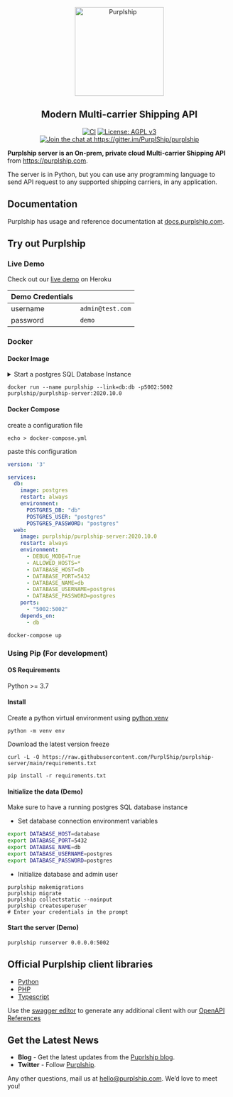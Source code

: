 <p align="center">
  <p align="center">
    <a href="https://purplship.com" target="_blank">
      <img src="https://github.com/PurplShip/purplship-server/raw/main/src/purpleserver/purpleserver/static/purpleserver/img/icon.png" alt="Purplship" height="200">
    </a>
  </p>
  <h2 align="center">
    Modern Multi-carrier Shipping API
  </h2>
  <p align="center">
    <a href="https://github.com/PurplShip/purplship-server/actions"><img src="https://github.com/PurplShip/purplship-server/workflows/PuprlShip-Server/badge.svg" alt="CI" style="max-width:100%;"></a>
    <a href="https://www.gnu.org/licenses/agpl-3.0" rel="nofollow"><img src="https://camo.githubusercontent.com/cb1d26ec555a33e9f09fe279b5edc49996a3bb3b/68747470733a2f2f696d672e736869656c64732e696f2f62616467652f4c6963656e73652d4147504c25323076332d626c75652e737667" alt="License: AGPL v3" data-canonical-src="https://img.shields.io/badge/License-AGPL%20v3-blue.svg" style="max-width:100%;"></a>
    <a href="https://gitter.im/PurplShip/purplship?utm_source=badge&amp;utm_medium=badge&amp;utm_campaign=pr-badge" rel="nofollow"><img src="https://camo.githubusercontent.com/01e8eacc7691f9db65721966fd30df70567aa1dc/68747470733a2f2f6261646765732e6769747465722e696d2f507572706c536869702f707572706c736869702e737667" alt="Join the chat at https://gitter.im/PurplShip/purplship" data-canonical-src="https://badges.gitter.im/PurplShip/purplship.svg" style="max-width:100%;"></a>
  </p>
</p>


**Purplship server is an On-prem, private cloud Multi-carrier Shipping API** from https://purplship.com.

The server is in Python, but you can use any programming language to send API request to any supported shipping carriers, in any application.


## Documentation

Purplship has usage and reference documentation at [docs.purplship.com](https://docs.purplship.com).


## Try out Purplship

### Live Demo

Check out our [live demo](https://purplship-demo.herokuapp.com/) on Heroku

Demo Credentials | |
--- | --- |
username | `admin@test.com`  |
password | `demo` |

### Docker

#### Docker Image


<details>
<summary>Start a postgres SQL Database Instance</summary>

```bash
docker run -d --name db -e POSTGRES_USER=postgres -e POSTGRES_PASSWORD=postgres postgres
```

</details>

```shell script
docker run --name purplship --link=db:db -p5002:5002 purplship/purplship-server:2020.10.0
```

#### Docker Compose

create a configuration file

```shell script
echo > docker-compose.yml
```

paste this configuration
```yaml
version: '3'

services:
  db:
    image: postgres
    restart: always
    environment:
      POSTGRES_DB: "db"
      POSTGRES_USER: "postgres"
      POSTGRES_PASSWORD: "postgres"
  web:
    image: purplship/purplship-server:2020.10.0
    restart: always
    environment:
      - DEBUG_MODE=True
      - ALLOWED_HOSTS=*
      - DATABASE_HOST=db
      - DATABASE_PORT=5432
      - DATABASE_NAME=db
      - DATABASE_USERNAME=postgres
      - DATABASE_PASSWORD=postgres
    ports:
      - "5002:5002"
    depends_on:
      - db
```

```shell script
docker-compose up
```


### Using Pip (For development)

#### OS Requirements

Python >= 3.7 

#### Install

Create a python virtual environment using [python venv](https://docs.python.org/3/tutorial/venv.html)
```shell script
python -m venv env
```

Download the latest version freeze
```shell script
curl -L -O https://raw.githubusercontent.com/PurplShip/purplship-server/main/requirements.txt
```

```shell script
pip install -r requirements.txt
```

#### Initialize the data (Demo)

Make sure to have a running postgres SQL database instance

- Set database connection environment variables

```bash
export DATABASE_HOST=database
export DATABASE_PORT=5432
export DATABASE_NAME=db
export DATABASE_USERNAME=postgres
export DATABASE_PASSWORD=postgres
```

- Initialize database and admin user

```shell script
purplship makemigrations
purplship migrate
purplship collectstatic --noinput
purplship createsuperuser
# Enter your credentials in the prompt
```

#### Start the server (Demo)

```shell script
purplship runserver 0.0.0.0:5002
```


## Official Purplship client libraries

- [Python](https://github.com/PurplShip/purplship-python-client)
- [PHP](https://github.com/PurplShip/purplship-php-client)
- [Typescript](https://github.com/PurplShip/purplship-typescript-client)

Use the [swagger editor](https://editor.swagger.io/) to generate any additional client with our [OpenAPI References](https://github.com/PurplShip/purplship-server/tree/main/openapi)

## Get the Latest News

- **Blog** - Get the latest updates from the [Puprlship blog](https://blog.purplship.com).
- **Twitter** - Follow [Purplship](https://twitter.com/purplship).

Any other questions, mail us at hello@purplship.com. We’d love to meet you!